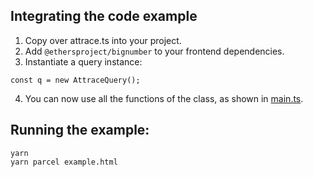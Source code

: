 ## Integrating the code example
1.  Copy over attrace.ts into your project.
2.  Add `@ethersproject/bignumber` to your frontend dependencies.
3.  Instantiate a query instance:
```
const q = new AttraceQuery();
```
4.  You can now use all the functions of the class, as shown in [main.ts](./main.ts).

## Running the example:
```
yarn
yarn parcel example.html
```